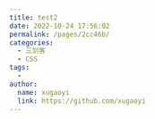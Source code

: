 ```yaml
---
title: test2
date: 2022-10-24 17:56:02
permalink: /pages/2cc46b/
categories:
  - 三剑客
  - CSS
tags:
  - 
author: 
  name: xugaoyi
  link: https://github.com/xugaoyi
---
```

